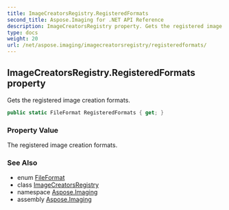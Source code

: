 ```yaml
---
title: ImageCreatorsRegistry.RegisteredFormats
second_title: Aspose.Imaging for .NET API Reference
description: ImageCreatorsRegistry property. Gets the registered image creation formats
type: docs
weight: 20
url: /net/aspose.imaging/imagecreatorsregistry/registeredformats/
---
```

## ImageCreatorsRegistry.RegisteredFormats property

Gets the registered image creation formats.

```csharp
public static FileFormat RegisteredFormats { get; }
```

### Property Value

The registered image creation formats.

### See Also

* enum [FileFormat](../../fileformat/)
* class [ImageCreatorsRegistry](../)
* namespace [Aspose.Imaging](../../imagecreatorsregistry/)
* assembly [Aspose.Imaging](../../../)


